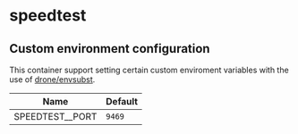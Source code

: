 # speedtest

## Custom environment configuration

This container support setting certain custom enviroment variables with the use of [drone/envsubst](https://github.com/drone/envsubst).

| Name                            | Default   |
|---------------------------------|-----------|
| SPEEDTEST__PORT                  | `9469`    |
